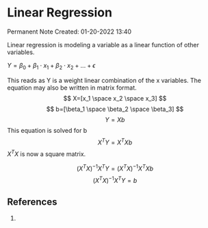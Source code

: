 # Linear Regression
Permanent Note
Created: 01-20-2022 13:40


Linear regression is modeling a variable as a linear function of other variables.

$Y = \beta_0 + \beta_1 \cdot x_1 + \beta_2 \cdot x_2 + ...+ \epsilon$
 
This reads as Y is a weight linear combination of the x variables.
The equation may also be written in matrix format.
$$
X=[x_1 \space x_2 \space x_3]
$$
$$ 
b=[\beta_1 \space \beta_2 \space \beta_3]
$$
$$
Y=Xb
$$
This equation is solved for b
$$
X^T Y = X^T X b
$$
$X^TX$ is now a square matrix.

$$
(X^TX)^{-1}X^T Y = (X^TX)^{-1}X^T X b
$$
$$
(X^TX)^{-1}X^T Y = b
$$

## References
1. 